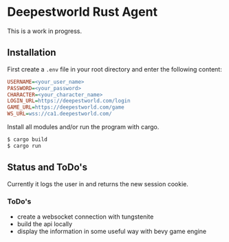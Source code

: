 # Deepestworld Rust Agent

This is a work in progress.

## Installation

First create a `.env` file in your root directory and enter the following content:

```ini
USERNAME=<your_user_name>
PASSWORD=<your_password>
CHARACTER=<your_character_name>
LOGIN_URL=https://deepestworld.com/login
GAME_URL=https://deepestworld.com/game
WS_URL=wss://ca1.deepestworld.com/
```

Install all modules and/or run the program with cargo.

```bash
$ cargo build
$ cargo run
```

## Status and ToDo's

Currently it logs the user in and returns the new session cookie.

### ToDo's 

* create a websocket connection with tungstenite
* build the api locally
* display the information in some useful way with bevy game engine
